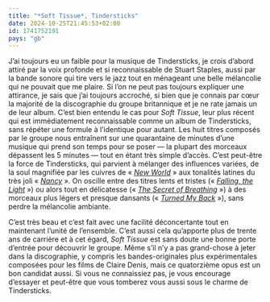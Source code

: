 ```yaml
---
title: "*Soft Tissue*, Tindersticks"
date: 2024-10-25T21:45:53+02:00
id: 1741752191 
pays: "gb"
---
```


J’ai toujours eu un faible pour la musique de Tindersticks, je crois d’abord attiré par la voix profonde et si reconnaissable de Stuart Staples, aussi par la bande sonore qui tire vers le jazz tout en ménageant une belle mélancolie qui ne pouvait que me plaire. Si l’on ne peut pas toujours expliquer une attirance, je sais que j’ai toujours accroché, si bien que je connais par cœur la majorité de la discographie du groupe britannique et je ne rate jamais un de leur album. C’est bien entendu le cas pour *Soft Tissue*, leur plus récent qui est immédiatement reconnaissable comme un album de Tindersticks, sans répéter une formule à l’identique pour autant. Les huit titres composés par le groupe nous entraînent sur une quarantaine de minutes d’une musique qui prend son temps pour se poser — la plupart des morceaux dépassent les 5 minutes — tout en étant très simple d’accès. C’est peut-être la force de Tindersticks, qui parvient à mélanger des influences variées, de la soul magnifiée par les cuivres de « *[New World](https://www.youtube.com/watch?v=mpK58eRJQOw)* » aux tonalités latines du très joli « [*Nancy*](https://www.youtube.com/watch?v=BbbaRonZaGg) ». On oscille entre des titres lents et tristes (« [*Falling, the Light*](https://www.youtube.com/watch?v=N6D04Xk46G8) ») ou alors tout en délicatesse (« [*The Secret of Breathing*](https://www.youtube.com/watch?v=ckQmikWdodg) ») à des morceaux plus légers et presque dansants (« [*Turned My Back*](https://www.youtube.com/watch?v=qcz-82fGHGw) »), sans perdre la mélancolie ambiante. 

C’est très beau et c’est fait avec une facilité déconcertante tout en maintenant l’unité de l’ensemble.  C’est aussi cela qu’apporte plus de trente ans de carrière et à cet égard, *Soft Tissue* est sans doute une bonne porte d’entrée pour découvrir le groupe. Même s’il n’y a pas grand-chose à jeter dans la discographie, y compris les bandes-originales plus expérimentales composées pour les films de Claire Denis, mais ce quatorzième opus est un bon candidat aussi. Si vous ne connaissiez pas, je vous encourage d’essayer et peut-être que vous tomberez vous aussi sous le charme de Tindersticks.